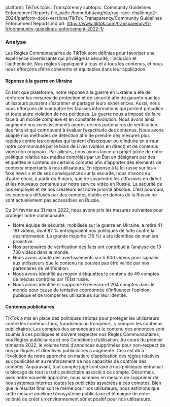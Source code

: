 platform: TikTok
topic: Transparency
subtopic: Community Guidelines Enforcement Reports
file_path: /home/bhuang/nlp/rag-race-challenge2-2024/platform-docs-versions/TikTok_Transparency/Community Guidelines Enforcement Reports.md
url: https://www.tiktok.com/transparency/fr-fr/community-guidelines-enforcement-2022-1/


### Analyse

Les Règles Communautaires de TikTok sont définies pour favoriser une expérience divertissante qui privilégie la sécurité, l’inclusion et l’authenticité. Nos règles s’appliquent à tous et à tous les contenus, et nous nous efforçons d’être cohérents et équitables dans leur application.

#### Réponse à la guerre en Ukraine

En tant que plateforme, notre réponse à la guerre en Ukraine a été de renforcer les mesures de protection et de sécurité afin de garantir que les utilisateurs puissent s’exprimer et partager leurs expériences. Aussi, nous nous efforçons de combattre les fausses informations qui portent préjudice et toute autre violation de nos politiques. La guerre nous a imposé de faire face à un monde complexe et en constante évolution. Nous avons ainsi augmenté nos investissements auprès de nos partenaires de vérification des faits et qui contribuent à évaluer l’exactitude des contenus. Nous avons adapté nos méthodes de détection afin de prendre des mesures plus rapides contre les comptes qui tentent d’escroquer ou d’induire en erreur notre communauté par le biais de Lives (vidéos en direct) et de contenus vidéo non originaux. Par ailleurs, nous avons lancé un projet pilote de notre politique relative aux médias contrôlés par un État en désignant par des étiquettes le contenu de certains comptes afin d’apporter des éléments de contexte importants à nos utilisateurs. En réponse à la loi russe sur les « fake news » et de ses conséquences sur la sécurité, nous n’avons eu d’autre choix, à partir du 6 mars, que de suspendre les diffusions en direct et les nouveaux contenus sur notre service vidéo en Russie. La sécurité de nos employés et de nos créateurs est notre priorité absolue. C’est pourquoi, les contenus diffusés par des comptes établis en dehors de la Russie ne sont actuellement pas accessibles en Russie.

Du 24 février au 31 mars 2022, nous avons pris les mesures suivantes pour protéger notre communauté :

* Notre équipe de sécurité, mobilisée sur la guerre en Ukraine, a retiré 41 191 vidéos, dont 87 % enfreignaient nos politiques de lutte contre la désinformation. La grande majorité (78 %) a été identifiée de manière proactive.
* Nos partenaires de vérification des faits ont contribué à l’analyse de 13 738 vidéos dans le monde.
* Nous avons ajouté des avertissements sur 5 600 vidéos pour signaler aux utilisateurs que le contenu ne pouvait pas être validé par nos partenaires de vérification.
* Nous avons identifié au moyen d’étiquettes le contenu de 49 comptes de médias contrôlés par l’État russe.
* Nous avons identifié et supprimé 6 réseaux et 204 comptes dans le monde pour cause de tentative coordonnée d’influencer l’opinion publique et de tromper les utilisateurs sur leur identité.

#### Contenus publicitaires

TikTok a mis en place des politiques strictes pour protéger les utilisateurs contre les contenus faux, frauduleux ou trompeurs, y compris les contenus publicitaires. Les comptes des annonceurs et le contenu des annonces sont soumis à ces politiques et doivent respecter nos Règles Communautaires, nos Règles publicitaires et nos Conditions d’utilisation. Au cours du premier trimestre 2022, le volume total d’annonces supprimées pour non-respect de nos politiques et directives publicitaires a augmenté. Cela est dû à l’évolution de notre approche en matière d’application des règles relatives aux publicités et au renforcement de nos capacités de contrôle des comptes. Auparavant, tout compte jugé contraire à nos politiques entraînait le blocage de tout le trafic publicitaire associé à ce compte. Désormais, avec notre nouvelle approche, nous sommes en mesure de supprimer de nos systèmes internes toutes les publicités associées à ces comptes. Bien que le résultat final soit le même pour nos utilisateurs, nous estimons que cette mesure améliore l’écosystème publicitaire et témoigne de notre volonté de créer un environnement sûr et positif pour nos utilisateurs.